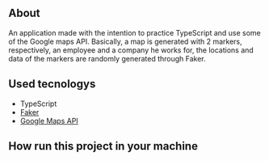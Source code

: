 ## About
An application made with the intention to practice TypeScript and use some of the Google maps API. Basically, a map is generated with 2 markers, respectively, an employee and a company he works for, the locations and data of the markers are randomly generated through Faker.

## Used tecnologys
- TypeScript
- [Faker](https://github.com/faker-js/faker)
- [Google Maps API](https://developers.google.com/maps/documentation/javascript?hl=pt_BR)

## How run this project in your machine
